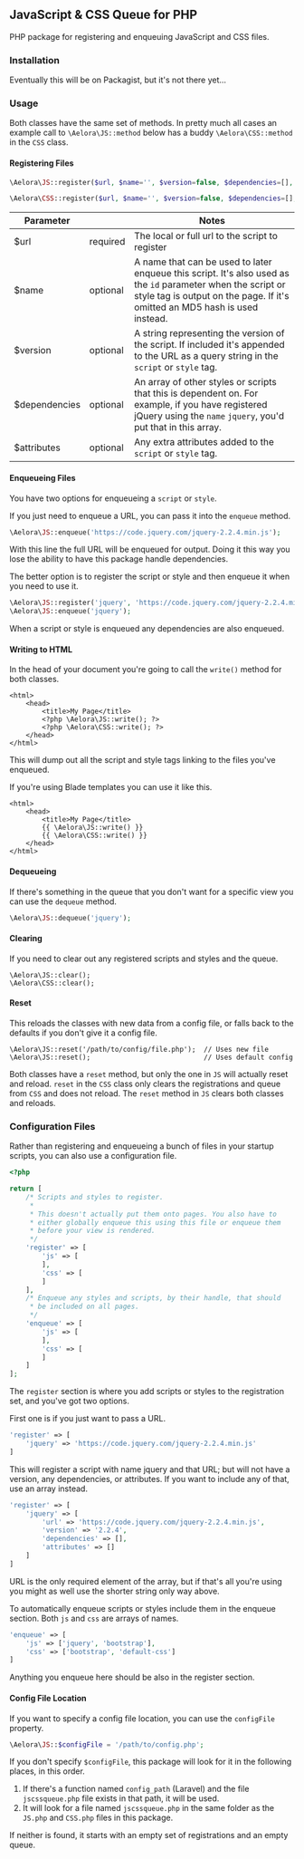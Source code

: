 ## JavaScript & CSS Queue for PHP

PHP package for registering and enqueuing JavaScript and CSS files.



### Installation

Eventually this will be on Packagist, but it's not there yet...

### Usage

Both classes have the same set of methods. In pretty much all cases an example call to `\Aelora\JS::method` below has a buddy `\Aelora\CSS::method` in the `CSS` class. 

#### Registering Files

```php
\Aelora\JS::register($url, $name='', $version=false, $dependencies=[], $attributes=[]);
```

```php
\Aelora\CSS::register($url, $name='', $version=false, $dependencies=[], $attributes=[]);
```



| Parameter     |          | Notes                                                        |
| ------------- | -------- | ------------------------------------------------------------ |
| $url          | required | The local or full url to the script to register              |
| $name         | optional | A name that can be used to later enqueue this script. It's also used as the `id` parameter when the script or style tag is output on the page. If it's omitted an MD5 hash is used instead. |
| $version      | optional | A string representing the version of the script. If included it's appended to the URL as a query string in the `script` or `style` tag. |
| $dependencies | optional | An array of other styles or scripts that this is dependent on. For example, if you have registered jQuery using the `name` `jquery`, you'd put that in this array. |
| $attributes   | optional | Any extra attributes added to the `script` or `style` tag.   |



#### Enqueueing Files

You have two options for enqueueing a `script` or `style`. 

If you just need to enqueue a URL, you can pass it into the `enqueue` method.

```php
\Aelora\JS::enqueue('https://code.jquery.com/jquery-2.2.4.min.js');
```

With this line the full URL will be enqueued for output. Doing it this way you lose the ability to have this package handle dependencies.

The better option is to register the script or style and then enqueue it when you need to use it.

```php
\Aelora\JS::register('jquery', 'https://code.jquery.com/jquery-2.2.4.min.js');
\Aelora\JS::enqueue('jquery'); 
```

When a script or style is enqueued any dependencies are also enqueued. 



#### Writing to HTML

In the head of your document you're going to call the `write()` method for both classes.

```php+HTML
<html>
    <head>
        <title>My Page</title>
        <?php \Aelora\JS::write(); ?>
        <?php \Aelora\CSS::write(); ?>
    </head>
</html>
```

This will dump out all the script and style tags linking to the files you've enqueued. 

If you're using Blade templates you can use it like this.

```php+HTML
<html>
    <head>
        <title>My Page</title>
        {{ \Aelora\JS::write() }}
        {{ \Aelora\CSS::write() }}
    </head>
</html>
```



#### Dequeueing

If there's something in the queue that you don't want for a specific view you can use the `dequeue` method.

```php
\Aelora\JS::dequeue('jquery'); 
```



#### Clearing 

If you need to clear out any registered scripts and styles and the queue.

```
\Aelora\JS::clear();
\Aelora\CSS::clear(); 
```



#### Reset

This reloads the classes with new data from a config file, or falls back to the defaults if you don't give it a config file. 

```
\Aelora\JS::reset('/path/to/config/file.php'); 	// Uses new file
\Aelora\JS::reset();							// Uses default config 
```

Both classes have a `reset` method, but only the one in `JS` will actually reset and reload. `reset` in the `CSS` class only clears the registrations and queue from `CSS` and does not reload. The `reset` method in `JS` clears both classes and reloads. 



### Configuration Files

Rather than registering and enqueueing a bunch of files in your startup scripts, you can also use a configuration file. 

```php
<?php

return [
    /* Scripts and styles to register.
     * 
     * This doesn't actually put them onto pages. You also have to
     * either globally enqueue this using this file or enqueue them
     * before your view is rendered. 
     */
    'register' => [
        'js' => [            
        ],
        'css' => [
        ]
    ],
    /* Enqueue any styles and scripts, by their handle, that should
     * be included on all pages. 
     */
    'enqueue' => [
        'js' => [
        ],
        'css' => [
        ]
    ]
];
```

The `register` section is where you add scripts or styles to the registration set, and you've got two options.

First one is if you just want to pass a URL.

```php
'register' => [
    'jquery' => 'https://code.jquery.com/jquery-2.2.4.min.js'
]
```

This will register a script with name jquery and that URL; but will not have a version, any dependencies, or attributes. If you want to include any of that, use an array instead.

```php
'register' => [
    'jquery' => [
        'url' => 'https://code.jquery.com/jquery-2.2.4.min.js',
        'version' => '2.2.4',
        'dependencies' => [],
        'attributes' => []
    ]
]
```

URL is the only required element of the array, but if that's all you're using you might as well use the shorter string only way above. 

To automatically enqueue scripts or styles include them in the enqueue section. Both `js` and `css` are arrays of names.

```php
'enqueue' => [
    'js' => ['jquery', 'bootstrap'],
    'css' => ['bootstrap', 'default-css']
]
```

Anything you enqueue here should be also in the register section. 

#### Config File Location

If you want to specify a config file location, you can use the `configFile` property.

```php
\Aelora\JS::$configFile = '/path/to/config.php';
```

If you don't specify `$configFile`, this package will look for it in the following places, in this order.

1. If there's a function named `config_path` (Laravel) and the file `jscssqueue.php` file exists in that path, it will be used.
2. It will look for a file named `jscssqueue.php` in the same folder as the `JS.php` and `CSS.php` files in this package. 

If neither is found, it starts with an empty set of registrations and an empty queue. 